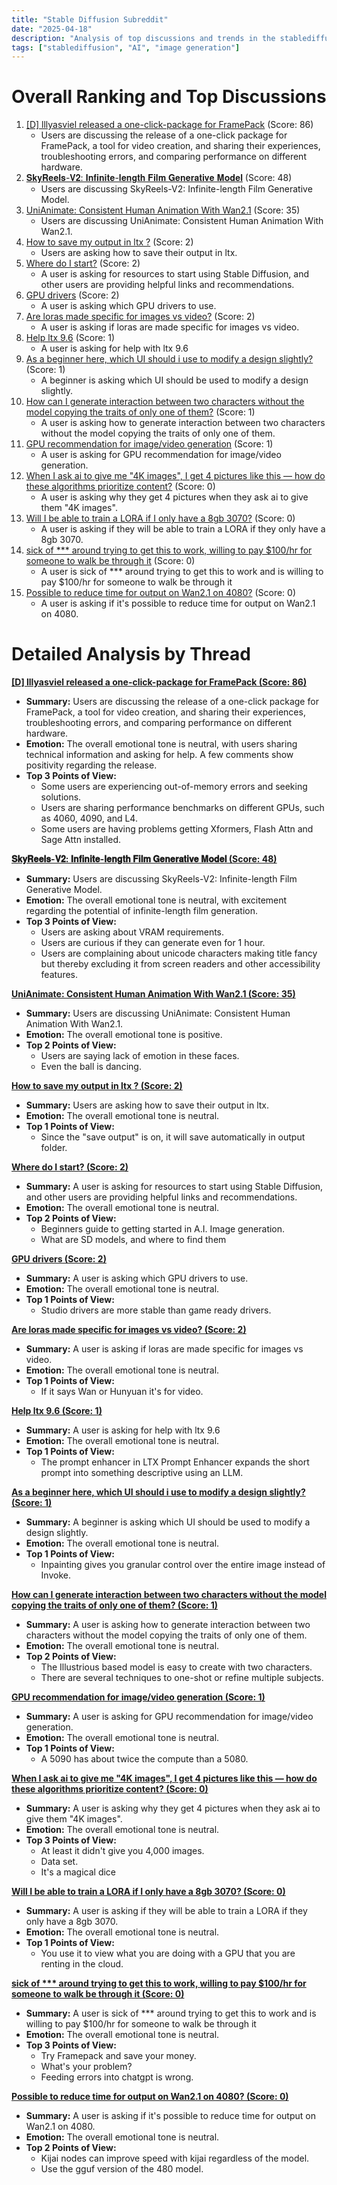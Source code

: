 ```yaml
---
title: "Stable Diffusion Subreddit"
date: "2025-04-18"
description: "Analysis of top discussions and trends in the stablediffusion subreddit"
tags: ["stablediffusion", "AI", "image generation"]
---
```


# Overall Ranking and Top Discussions
1.  [[D] lllyasviel released a one-click-package for FramePack](https://v.redd.it/f4ayrl1zvmve1) (Score: 86)
    *   Users are discussing the release of a one-click package for FramePack, a tool for video creation, and sharing their experiences, troubleshooting errors, and comparing performance on different hardware.
2.  [𝐒𝐤𝐲𝐑𝐞𝐞𝐥𝐬-𝐕𝟐: 𝐈𝐧𝐟𝐢𝐧𝐢𝐭𝐞-𝐥𝐞𝐧𝐠𝐭𝐡 𝐅𝐢𝐥𝐦 𝐆𝐞𝐧𝐞𝐫𝐚𝐭𝐢𝐯𝐞 𝐌𝐨𝐝𝐞𝐥](https://i.redd.it/5eypovimqmve1.jpeg) (Score: 48)
    *   Users are discussing SkyReels-V2: Infinite-length Film Generative Model.
3.  [UniAnimate: Consistent Human Animation With Wan2.1](https://v.redd.it/poao121oanve1) (Score: 35)
    *   Users are discussing UniAnimate: Consistent Human Animation With Wan2.1.
4.  [How to save my output in ltx ?](https://i.redd.it/a1vtc2rx0nve1.png) (Score: 2)
    *   Users are asking how to save their output in ltx.
5.  [Where do I start?](https://www.reddit.com/r/StableDiffusion/comments/1k2dsvv/where_do_i_start/) (Score: 2)
    *   A user is asking for resources to start using Stable Diffusion, and other users are providing helpful links and recommendations.
6.  [GPU drivers](https://www.reddit.com/r/StableDiffusion/comments/1k2dtiz/gpu_drivers/) (Score: 2)
    *   A user is asking which GPU drivers to use.
7.  [Are loras made specific for images vs video?](https://www.reddit.com/r/StableDiffusion/comments/1k2dx3f/are_loras_made_specific_for_images_vs_video/) (Score: 2)
    *   A user is asking if loras are made specific for images vs video.
8.  [Help ltx 9.6](https://i.redd.it/0xla7ahm3nve1.jpeg) (Score: 1)
    *   A user is asking for help with ltx 9.6
9.  [As a beginner here, which UI should i use to modify a design slightly?](https://www.reddit.com/r/StableDiffusion/comments/1k2c8lw/as_a_beginner_here_which_ui_should_i_use_to/) (Score: 1)
    *   A beginner is asking which UI should be used to modify a design slightly.
10. [How can I generate interaction between two characters without the model copying the traits of only one of them?](https://www.reddit.com/r/StableDiffusion/comments/1k2cgp9/how_can_i_generate_interaction_between_two/) (Score: 1)
    *   A user is asking how to generate interaction between two characters without the model copying the traits of only one of them.
11. [GPU recommendation for image/video generation](https://www.reddit.com/r/StableDiffusion/comments/1k2ckes/gpu_recommendation_for_imagevideo_generation/) (Score: 1)
    *   A user is asking for GPU recommendation for image/video generation.
12. [When I ask ai to give me "4K images", I get 4 pictures like this — how do these algorithms prioritize content?](https://www.reddit.com/gallery/1k2d8aq) (Score: 0)
    *   A user is asking why they get 4 pictures when they ask ai to give them "4K images".
13. [Will I be able to train a LORA if I only have a 8gb 3070?](https://www.reddit.com/r/StableDiffusion/comments/1k2cgcy/will_i_be_able_to_train_a_lora_if_i_only_have_a/) (Score: 0)
    *   A user is asking if they will be able to train a LORA if they only have a 8gb 3070.
14. [sick of *** around trying to get this to work, willing to pay $100/hr for someone to walk be through it](https://www.reddit.com/r/StableDiffusion/comments/1k2cqm2/sick_of_fucking_around_trying_to_get_this_to_work/) (Score: 0)
    *   A user is sick of *** around trying to get this to work and is willing to pay $100/hr for someone to walk be through it
15. [Possible to reduce time for output on Wan2.1 on 4080?](https://www.reddit.com/r/StableDiffusion/comments/1k2cvgh/possible_to_reduce_time_for_output_on_wan21_on/) (Score: 0)
    *   A user is asking if it's possible to reduce time for output on Wan2.1 on 4080.

# Detailed Analysis by Thread
**[[D] lllyasviel released a one-click-package for FramePack (Score: 86)](https://v.redd.it/f4ayrl1zvmve1)**
*  **Summary:** Users are discussing the release of a one-click package for FramePack, a tool for video creation, and sharing their experiences, troubleshooting errors, and comparing performance on different hardware.
*  **Emotion:** The overall emotional tone is neutral, with users sharing technical information and asking for help. A few comments show positivity regarding the release.
*  **Top 3 Points of View:**
    *   Some users are experiencing out-of-memory errors and seeking solutions.
    *   Users are sharing performance benchmarks on different GPUs, such as 4060, 4090, and L4.
    *   Some users are having problems getting Xformers, Flash Attn and Sage Attn installed.

**[𝐒𝐤𝐲𝐑𝐞𝐞𝐥𝐬-𝐕𝟐: 𝐈𝐧𝐟𝐢𝐧𝐢𝐭𝐞-𝐥𝐞𝐧𝐠𝐭𝐡 𝐅𝐢𝐥𝐦 𝐆𝐞𝐧𝐞𝐫𝐚𝐭𝐢𝐯𝐞 𝐌𝐨𝐝𝐞𝐥 (Score: 48)](https://i.redd.it/5eypovimqmve1.jpeg)**
*  **Summary:** Users are discussing SkyReels-V2: Infinite-length Film Generative Model.
*  **Emotion:** The overall emotional tone is neutral, with excitement regarding the potential of infinite-length film generation.
*  **Top 3 Points of View:**
    *   Users are asking about VRAM requirements.
    *   Users are curious if they can generate even for 1 hour.
    *   Users are complaining about unicode characters making title fancy but thereby excluding it from screen readers and other accessibility features.

**[UniAnimate: Consistent Human Animation With Wan2.1 (Score: 35)](https://v.redd.it/poao121oanve1)**
*  **Summary:** Users are discussing UniAnimate: Consistent Human Animation With Wan2.1.
*  **Emotion:** The overall emotional tone is positive.
*  **Top 2 Points of View:**
    *   Users are saying lack of emotion in these faces.
    *   Even the ball is dancing.

**[How to save my output in ltx ? (Score: 2)](https://i.redd.it/a1vtc2rx0nve1.png)**
*  **Summary:** Users are asking how to save their output in ltx.
*  **Emotion:** The overall emotional tone is neutral.
*  **Top 1 Points of View:**
    *   Since the "save output" is on, it will save automatically in output folder.

**[Where do I start? (Score: 2)](https://www.reddit.com/r/StableDiffusion/comments/1k2dsvv/where_do_i_start/)**
*  **Summary:** A user is asking for resources to start using Stable Diffusion, and other users are providing helpful links and recommendations.
*  **Emotion:** The overall emotional tone is neutral.
*  **Top 2 Points of View:**
    *   Beginners guide to getting started in A.I. Image generation.
    *   What are SD models, and where to find them

**[GPU drivers (Score: 2)](https://www.reddit.com/r/StableDiffusion/comments/1k2dtiz/gpu_drivers/)**
*  **Summary:** A user is asking which GPU drivers to use.
*  **Emotion:** The overall emotional tone is neutral.
*  **Top 1 Points of View:**
    *   Studio drivers are more stable than game ready drivers.

**[Are loras made specific for images vs video? (Score: 2)](https://www.reddit.com/r/StableDiffusion/comments/1k2dx3f/are_loras_made_specific_for_images_vs_video/)**
*  **Summary:** A user is asking if loras are made specific for images vs video.
*  **Emotion:** The overall emotional tone is neutral.
*  **Top 1 Points of View:**
    *   If it says Wan or Hunyuan it's for video.

**[Help ltx 9.6 (Score: 1)](https://i.redd.it/0xla7ahm3nve1.jpeg)**
*  **Summary:** A user is asking for help with ltx 9.6
*  **Emotion:** The overall emotional tone is neutral.
*  **Top 1 Points of View:**
    *   The prompt enhancer in LTX Prompt Enhancer expands the short prompt into something descriptive using an LLM.

**[As a beginner here, which UI should i use to modify a design slightly? (Score: 1)](https://www.reddit.com/r/StableDiffusion/comments/1k2c8lw/as_a_beginner_here_which_ui_should_i_use_to/)**
*  **Summary:** A beginner is asking which UI should be used to modify a design slightly.
*  **Emotion:** The overall emotional tone is neutral.
*  **Top 1 Points of View:**
    *   Inpainting gives you granular control over the entire image instead of Invoke.

**[How can I generate interaction between two characters without the model copying the traits of only one of them? (Score: 1)](https://www.reddit.com/r/StableDiffusion/comments/1k2cgp9/how_can_i_generate_interaction_between_two/)**
*  **Summary:** A user is asking how to generate interaction between two characters without the model copying the traits of only one of them.
*  **Emotion:** The overall emotional tone is neutral.
*  **Top 2 Points of View:**
    *   The Illustrious based model is easy to create with two characters.
    *   There are several techniques to one-shot or refine multiple subjects.

**[GPU recommendation for image/video generation (Score: 1)](https://www.reddit.com/r/StableDiffusion/comments/1k2ckes/gpu_recommendation_for_imagevideo_generation/)**
*  **Summary:** A user is asking for GPU recommendation for image/video generation.
*  **Emotion:** The overall emotional tone is neutral.
*  **Top 1 Points of View:**
    *   A 5090 has about twice the compute than a 5080.

**[When I ask ai to give me "4K images", I get 4 pictures like this — how do these algorithms prioritize content? (Score: 0)](https://www.reddit.com/gallery/1k2d8aq)**
*  **Summary:** A user is asking why they get 4 pictures when they ask ai to give them "4K images".
*  **Emotion:** The overall emotional tone is neutral.
*  **Top 3 Points of View:**
    *   At least it didn't give you 4,000 images.
    *   Data set.
    *   It's a magical dice

**[Will I be able to train a LORA if I only have a 8gb 3070? (Score: 0)](https://www.reddit.com/r/StableDiffusion/comments/1k2cgcy/will_i_be_able_to_train_a_lora_if_i_only_have_a/)**
*  **Summary:** A user is asking if they will be able to train a LORA if they only have a 8gb 3070.
*  **Emotion:** The overall emotional tone is neutral.
*  **Top 1 Points of View:**
    *   You use it to view what you are doing with a GPU that you are renting in the cloud.

**[sick of *** around trying to get this to work, willing to pay $100/hr for someone to walk be through it (Score: 0)](https://www.reddit.com/r/StableDiffusion/comments/1k2cqm2/sick_of_fucking_around_trying_to_get_this_to_work/)**
*  **Summary:** A user is sick of *** around trying to get this to work and is willing to pay $100/hr for someone to walk be through it
*  **Emotion:** The overall emotional tone is neutral.
*  **Top 3 Points of View:**
    *   Try Framepack and save your money.
    *   What's your problem?
    *   Feeding errors into chatgpt is wrong.

**[Possible to reduce time for output on Wan2.1 on 4080? (Score: 0)](https://www.reddit.com/r/StableDiffusion/comments/1k2cvgh/possible_to_reduce_time_for_output_on_wan21_on/)**
*  **Summary:** A user is asking if it's possible to reduce time for output on Wan2.1 on 4080.
*  **Emotion:** The overall emotional tone is neutral.
*  **Top 2 Points of View:**
    *   Kijai nodes can improve speed with kijai regardless of the model.
    *   Use the gguf version of the 480 model.

